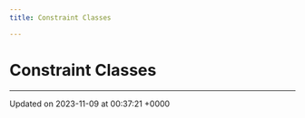 ```yaml
---
title: Constraint Classes

---
```


# Constraint Classes








-------------------------------

Updated on 2023-11-09 at 00:37:21 +0000